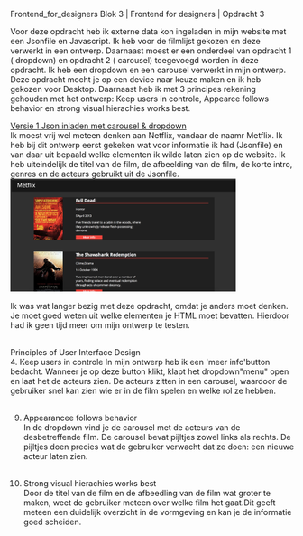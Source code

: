 Frontend_for_designers
Blok 3 | Frontend for designers | Opdracht 3

Voor deze opdracht heb ik externe data kon ingeladen in mijn website met een Jsonfile en Javascript. Ik heb voor de filmlijst gekozen en deze verwerkt in een ontwerp. Daarnaast moest er een onderdeel van opdracht 1 ( dropdown) en opdracht 2 ( carousel) toegevoegd worden in deze opdracht. Ik heb een dropdown en een carousel verwerkt in mijn ontwerp. Deze opdracht mocht je op een device naar keuze maken en ik heb gekozen voor Desktop. Daarnaast heb ik met 3 principes rekening gehouden met het ontwerp: Keep users in controle, Appearce follows behavior en strong visual hierachies works best.<br>

[Versie 1 Json inladen met carousel & dropdown ](https://sammthings.github.io/Frontend_for_designers/Opdracht%203.1) <br>
Ik moest vrij wel meteen denken aan Netflix, vandaar de naamr Metflix. Ik heb bij dit ontwerp eerst gekeken wat voor informatie ik had (Jsonfile) en van daar uit bepaald welke elementen ik wilde laten zien op de website. Ik heb uiteindelijk de titel van de film, de afbeelding van de film, de korte intro, genres en de acteurs gebruikt uit de Jsonfile. <img src="https://github.com/Sammthings/Frontend_for_designers/blob/master/images/versieopdracht3.png?raw=true" height="200" width=”100”><br>
 
Ik was wat langer bezig met deze opdracht, omdat je anders moet denken. Je moet goed weten uit welke elementen je HTML moet bevatten. Hierdoor had ik geen tijd meer om mijn ontwerp te testen.<br><br>

Principles of User Interface Design<br>
4. Keep users in controle
In mijn ontwerp heb ik een 'meer info'button bedacht. Wanneer je op deze button klikt, klapt het dropdown"menu" open en laat het de acteurs zien. De acteurs zitten in een carousel, waardoor de gebruiker snel kan zien wie er in de film spelen en welke rol ze hebben.<br><br>

9. Appearancee follows behavior<br>
In de dropdown vind je de carousel met de acteurs van de desbetreffende film. De carousel bevat pijltjes zowel links als rechts. De pijltjes doen precies wat de gebruiker verwacht dat ze doen: een nieuwe acteur laten zien.<br><br>

11. Strong visual hierachies works best<br>
Door de titel van de film en de afbeedling van de film wat groter te maken, weet de gebruiker meteen over welke film het gaat.Dit geeft meteen een duidelijk overzicht in de vormgeving en kan je de informatie goed scheiden.
